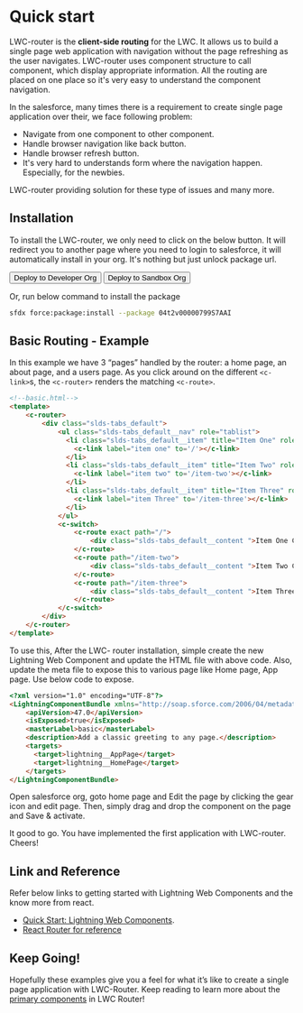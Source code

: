 # Quick start

LWC-router is the **client-side routing** for the LWC. It allows us to build a single page web application with navigation without the page refreshing as the user navigates. LWC-router uses component structure to call component, which display appropriate information. All the routing are placed on one place so it's very easy to understand the component navigation. 

In the salesforce, many times there is a requirement to create single page application over their, we face following problem:

* Navigate from one component to other component.
* Handle browser navigation like back button.
* Handle browser refresh button.
* It's very hard to understands form where the navigation happen. Especially, for the newbies.

LWC-router providing solution for these type of issues and many more.

## Installation

To install the LWC-router, we only need to click on the below button. It will redirect you to another page where you need to login to salesforce, it will automatically install in your org. It's nothing but just unlock package url.

<button type="button" class="btn btn-outline-primary"><i class="fab fa-salesforce"></i> Deploy to Developer Org</button>
<button type="button" class="btn btn-outline-primary"><i class="fab fa-salesforce"></i> Deploy to Sandbox Org</button>

Or, run below command to install the package
```bash
sfdx force:package:install --package 04t2v00000799S7AAI
```

## Basic Routing - Example

In this example we have 3 “pages” handled by the router: a home page, an about page, and a users page. As you click around on the different `<c-link>`s, the `<c-router>` renders the matching `<c-route>`.

```html
<!--basic.html-->
<template>
    <c-router>
        <div class="slds-tabs_default">
            <ul class="slds-tabs_default__nav" role="tablist">
              <li class="slds-tabs_default__item" title="Item One" role="presentation">
                <c-link label="item one" to='/'></c-link>
              </li>
              <li class="slds-tabs_default__item" title="Item Two" role="presentation">
                <c-link label="item two" to='/item-two'></c-link>
              </li>
              <li class="slds-tabs_default__item" title="Item Three" role="presentation">
                <c-link label="item Three" to='/item-three'></c-link>
              </li>
            </ul>
            <c-switch>
                <c-route exact path="/">
                    <div class="slds-tabs_default__content ">Item One Content</div>
                </c-route>
                <c-route path="/item-two">
                    <div class="slds-tabs_default__content ">Item Two Content</div>
                </c-route>
                <c-route path="/item-three">
                    <div class="slds-tabs_default__content ">Item Three Content</div>
                </c-route>
            </c-switch>
        </div>
    </c-router>
</template>
```

To use this, After the LWC- router installation, simple create the new Lightning Web Component and update the HTML file with above code.
Also, update the meta file to expose this to various page like Home page, App page. Use below code to expose.

```html
<?xml version="1.0" encoding="UTF-8"?>
<LightningComponentBundle xmlns="http://soap.sforce.com/2006/04/metadata">
    <apiVersion>47.0</apiVersion>
    <isExposed>true</isExposed>
    <masterLabel>basic</masterLabel>
    <description>Add a classic greeting to any page.</description>
    <targets>
      <target>lightning__AppPage</target>
      <target>lightning__HomePage</target>
    </targets>
</LightningComponentBundle>
```

Open salesforce org, goto home page and Edit the page by clicking the gear icon and edit page. Then, simply drag and drop the component on the page and Save & activate.

It good to go. You have implemented the first application with LWC-router. Cheers!


## Link and Reference

Refer below links to getting started with Lightning Web Components and the know more from react.

* [Quick Start: Lightning Web Components](https://trailhead.salesforce.com/en/content/learn/projects/quick-start-lightning-web-components?trail_id=build-lightning-web-components&trailmix_creator_id=tzarrjr&trailmix_slug=getting-ready-for-lb-2-b-new-to-lwc).
* [React Router for reference](https://reactrouter.com/)

## Keep Going!

Hopefully these examples give you a feel for what it’s like to create a single page application with LWC-Router. Keep reading to learn more about the [primary components](primarycomponents.md) in LWC Router!
